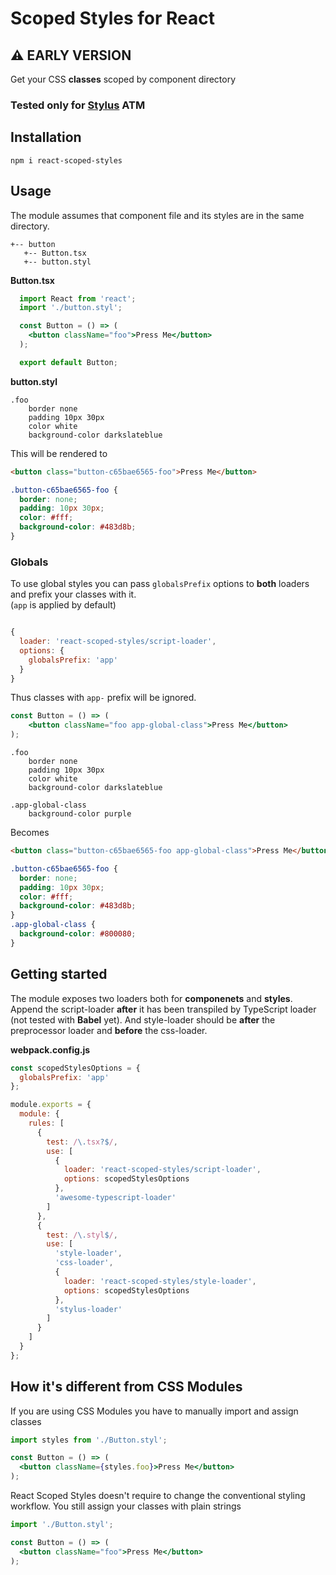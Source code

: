 # Scoped Styles for React
## ⚠️ EARLY VERSION


Get your CSS **classes** scoped by component directory  
### Tested only for [Stylus](http://stylus-lang.com/) ATM

## Installation
```console
npm i react-scoped-styles
```

## Usage

The module assumes that component file and its styles are in the same directory. 
```
+-- button
   +-- Button.tsx
   +-- button.styl
```

**Button.tsx**
```jsx
  import React from 'react';
  import './button.styl';

  const Button = () => (
    <button className="foo">Press Me</button>
  );

  export default Button;
```

**button.styl**
```stylus
.foo
    border none
    padding 10px 30px
    color white
    background-color darkslateblue
```

This will be rendered to
```html
<button class="button-c65bae6565-foo">Press Me</button>
```
```css
.button-c65bae6565-foo {
  border: none;
  padding: 10px 30px;
  color: #fff;
  background-color: #483d8b;
}
```

### Globals
To use global styles you can pass `globalsPrefix` options to **both** loaders and prefix your classes with it.  
(`app` is applied by default)
```js

{
  loader: 'react-scoped-styles/script-loader',
  options: {
    globalsPrefix: 'app'
  }
}
```

Thus classes with `app-` prefix will be ignored.  
```jsx
const Button = () => (
    <button className="foo app-global-class">Press Me</button>
);
```
```stylus
.foo
    border none
    padding 10px 30px
    color white
    background-color darkslateblue

.app-global-class
    background-color purple
```
Becomes
```html
<button class="button-c65bae6565-foo app-global-class">Press Me</button>
```
```css
.button-c65bae6565-foo {
  border: none;
  padding: 10px 30px;
  color: #fff;
  background-color: #483d8b;
}
.app-global-class {
  background-color: #800080;
}
```


## Getting started

The module exposes two loaders both for **componenets** and **styles**.  
Append the script-loader **after** it has been transpiled by TypeScript loader (not tested with **Babel** yet).
And style-loader should be **after** the preprocessor loader and **before** the css-loader.

**webpack.config.js**
```js
const scopedStylesOptions = {
  globalsPrefix: 'app'
};

module.exports = {
  module: {
    rules: [
      {
        test: /\.tsx?$/,
        use: [
          {
            loader: 'react-scoped-styles/script-loader',
            options: scopedStylesOptions
          },
          'awesome-typescript-loader'
        ]
      },
      {
        test: /\.styl$/,
        use: [
          'style-loader',
          'css-loader',
          {
            loader: 'react-scoped-styles/style-loader',
            options: scopedStylesOptions
          },
          'stylus-loader'
        ]
      }
    ]
  }
};
```

## How it's different from CSS Modules
If you are using CSS Modules you have to manually import and assign classes  
```jsx
import styles from './Button.styl';

const Button = () => (
  <button className={styles.foo}>Press Me</button>
);
```
React Scoped Styles doesn't require to change the conventional styling workflow. You still assign your classes with plain strings
```jsx
import './Button.styl';

const Button = () => (
  <button className="foo">Press Me</button>
);
```